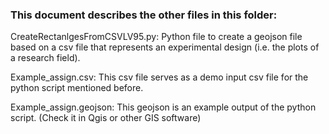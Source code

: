 ### This document describes the other files in this folder:

CreateRectanlgesFromCSVLV95.py:
Python file to create a geojson file based on a csv file that represents an experimental design (i.e. the plots of a research field).

Example_assign.csv:
This csv file serves as a demo input csv file for the python script mentioned before.

Example_assign.geojson:
This geojson is an example output of the python script. (Check it in Qgis or other GIS software)